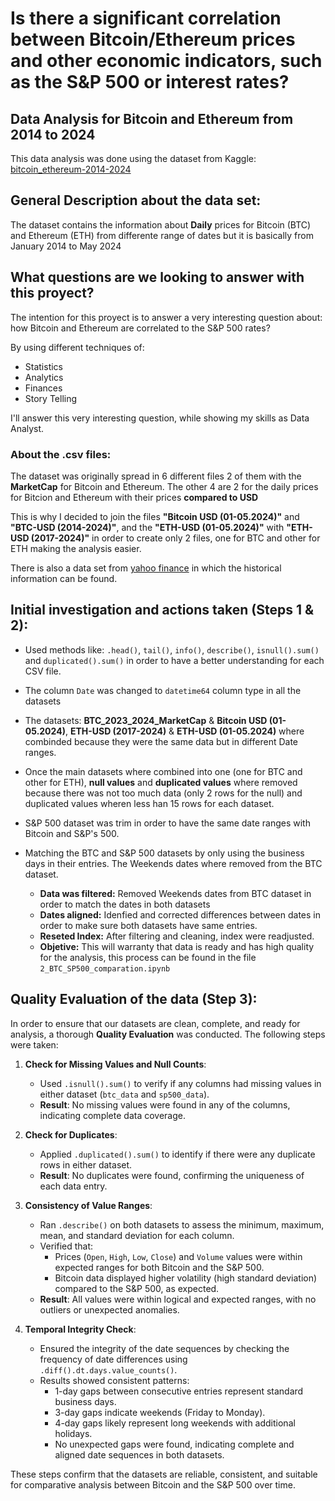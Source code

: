 <h1>Is there a significant correlation between Bitcoin/Ethereum prices and other economic indicators, such as the S&P 500 or interest rates?</h1>

## Data Analysis for Bitcoin and Ethereum from 2014 to 2024

This data analysis was done using the dataset from Kaggle: [bitcoin_ethereum-2014-2024](https://www.kaggle.com/datasets/kapturovalexander/bitcoin-and-ethereum-prices-from-start-to-2023)


## General Description about the data set: 

The dataset contains the information about __Daily__ prices for Bitcoin (BTC) and Ethereum (ETH) from differente range of dates but it is basically from January 2014 to May 2024

## What questions are we looking to answer with this proyect? 

The intention for this proyect is to answer a very interesting question about: how Bitcoin and Ethereum are correlated to the S&P 500 rates?

By using different techniques of:

* Statistics 
* Analytics
* Finances 
* Story Telling

I'll answer this very interesting question, while showing my skills as Data Analyst. 

### About the .csv files:

The dataset was originally spread in 6 different files 2 of them with the __MarketCap__ for Bitcoin and Ethereum.
The other 4 are 2 for the daily prices for Bitcion and Ethereum with their prices __compared to USD__

This is why I decided to join the files __"Bitcoin USD (01-05.2024)"__ and __"BTC-USD (2014-2024)"__, and the __"ETH-USD (01-05.2024)"__ with __"ETH-USD (2017-2024)"__ in order to create only 2 files, one for BTC and other for ETH making the analysis easier. 

There is also a data set from [yahoo finance](https://finance.yahoo.com/quote/%5EGSPC/history/) in which the historical information can be found. 

## Initial investigation and actions taken (Steps 1 & 2):

* Used methods like: `.head()`, `tail()`, `info()`, `describe()`, `isnull().sum()` and `duplicated().sum()` in order to have a better understanding for each CSV file.

* The column `Date` was changed to `datetime64` column type in all the datasets 

* The datasets: __BTC_2023_2024_MarketCap__ & __Bitcoin USD (01-05.2024)__, __ETH-USD (2017-2024)__ & __ETH-USD (01-05.2024)__ where combinded because they were the same data but in different Date ranges.

* Once the main datasets where combined into one (one for BTC and other for ETH), __null values__ and __duplicated values__ where removed because there was not too much data (only 2 rows for the null) and duplicated values wheren less han 15 rows for each dataset. 

* S&P 500 dataset was trim in order to have the same date ranges with Bitcoin and S&P's 500. 

* Matching the BTC and S&P 500 datasets by only using the business days in their entries. The Weekends dates where removed from the BTC dataset. 

  - __Data was filtered:__ Removed Weekends dates from BTC dataset in order to match the dates in both datasets
  - __Dates aligned:__ Idenfied and corrected differences between dates in order to make sure both datasets have same entries.
  - __Reseted Index:__ After filtering and cleaning, index were readjusted.
  - __Objetive:__ This will warranty that data is ready and has high quality for the analysis, this process can be found in the file `2_BTC_SP500_comparation.ipynb`



## Quality Evaluation of the data (Step 3):

  In order to ensure that our datasets are clean, complete, and ready for analysis, a thorough **Quality Evaluation** was conducted. The following steps were taken:

1. **Check for Missing Values and Null Counts**:
   - Used `.isnull().sum()` to verify if any columns had missing values in either dataset (`btc_data` and `sp500_data`).
   - **Result**: No missing values were found in any of the columns, indicating complete data coverage.

2. **Check for Duplicates**:
   - Applied `.duplicated().sum()` to identify if there were any duplicate rows in either dataset.
   - **Result**: No duplicates were found, confirming the uniqueness of each data entry.

3. **Consistency of Value Ranges**:
   - Ran `.describe()` on both datasets to assess the minimum, maximum, mean, and standard deviation for each column.
   - Verified that:
     - Prices (`Open`, `High`, `Low`, `Close`) and `Volume` values were within expected ranges for both Bitcoin and the S&P 500.
     - Bitcoin data displayed higher volatility (high standard deviation) compared to the S&P 500, as expected.
   - **Result**: All values were within logical and expected ranges, with no outliers or unexpected anomalies.

4. **Temporal Integrity Check**:
   - Ensured the integrity of the date sequences by checking the frequency of date differences using `.diff().dt.days.value_counts()`.
   - Results showed consistent patterns:
     - 1-day gaps between consecutive entries represent standard business days.
     - 3-day gaps indicate weekends (Friday to Monday).
     - 4-day gaps likely represent long weekends with additional holidays.
     - No unexpected gaps were found, indicating complete and aligned date sequences in both datasets.

These steps confirm that the datasets are reliable, consistent, and suitable for comparative analysis between Bitcoin and the S&P 500 over time.

